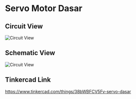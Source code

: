 # Servo Motor Dasar

## Circuit View

![Circuit View](https://raw.githubusercontent.com/mzrismuarf/Project-Dasar-Robotika/master/Servo%20Dasar/circuit-view.png)

## Schematic View

![Circuit View](https://raw.githubusercontent.com/mzrismuarf/Project-Dasar-Robotika/master/Servo%20Dasar/schematic-view.png)

## Tinkercad Link

https://www.tinkercad.com/things/38bWBFCV5Fv-servo-dasar
